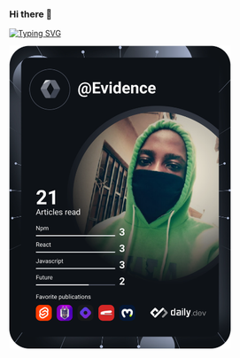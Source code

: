 ### Hi there 👋

[![Typing SVG](https://readme-typing-svg.herokuapp.com?font=apple-ui&duration=7000&pause=1000&color=8413F3CF&background=9A9A9A1A&center=true&vCenter=true&random=false&width=435&lines=My+name+is+Evidence;A+Backend+Web+Developer;A+Software+Engineer)](https://git.io/typing-svg)


<a href="https://app.daily.dev/Evidence"><img src="https://github.com/CybertronicEvidence/CybertronicEvidence/blob/main/devcard.svg" width="400" alt="Evidence's Dev Card"/></a>


<!--
**CybertronicEvidence/CybertronicEvidence** is a ✨ _special_ ✨ repository because its `README.md` (this file) appears on your GitHub profile.

Here are some ideas to get you started:

- 🔭 I’m currently working on ...
- 🌱 I’m currently learning ...
- 👯 I’m looking to collaborate on ...
- 🤔 I’m looking for help with ...
- 💬 Ask me about ...
- 📫 How to reach me: ...
- 😄 Pronouns: ...
- ⚡ Fun fact: ...
-->
